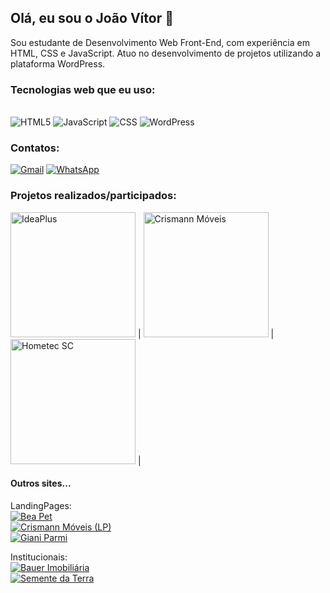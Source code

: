 ## Olá, eu sou o João Vítor 👋
Sou estudante de Desenvolvimento Web Front-End, com experiência em HTML, CSS e JavaScript. Atuo no desenvolvimento de projetos utilizando a plataforma WordPress.

### Tecnologias web que eu uso:

<div style="display: inline_block;"> <br/>
  <img alt="HTML5" src="https://img.shields.io/badge/HTML5-E34F26?style=for-the-badge&logo=html5&logoColor=white" />
   <img alt="JavaScript" src="https://img.shields.io/badge/JavaScript-F7DF1E?style=for-the-badge&logo=javascript&logoColor=black" />
   <img alt="CSS" src="https://img.shields.io/badge/CSS-239120?&style=for-the-badge&logo=css3&logoColor=white" />
   <img alt="WordPress" src="https://img.shields.io/badge/Wordpress-21759B?style=for-the-badge&logo=wordpress&logoColor=white" />
</div>

### Contatos:

  [![Gmail](https://img.shields.io/badge/Gmail-D14836?style=for-the-badge&logo=gmail&logoColor=white)](mailto:joaovitorcamargo21891@gmail.com)
  [![WhatsApp](https://img.shields.io/badge/WhatsApp-25D366?style=for-the-badge&logo=whatsapp&logoColor=white)](https://api.whatsapp.com/send?phone=+5548996933766&text=Ol%C3%A1%2C+Jo%C3%A3o%21+Tudo+bem%3F%0A+Eu+vi+o+seu+perfil+no+GitHub+e+me+interesso+em+seus+servi%C3%A7os+web.)

### Projetos realizados/participados:
<div>
  <a href="https://ideaplus.tec.br/" target="_blank"><img src="https://ideaplus.tec.br/wp-content/uploads/2021/12/logo-white.png" alt="IdeaPlus" width= "200" /></a> |
  <a href="http://www.crismannmoveis.com.br" target="_blank"><img src="https://www.crismannmoveis.com.br/wp-content/uploads/2024/05/logo-white-e1729185670248.png" alt="Crismann Móveis" width= "200" /></a> |
  <a href="https://hometecsc.com.br" target="_blank"><img src="https://hometecsc.com.br/wp-content/uploads/2024/08/default-logo-1536x701.png" alt="Hometec SC" width= "200" /></a> |
</div>

<div>

#### Outros sites...

LandingPages: <br>
[![Bea Pet]()](https://beapetcenter.com.br/cirurgias/) <br>
[![Crismann Móveis (LP)]()](http://www.crismannmoveis.com.br/arquitetos/) <br>
[![Giani Parmi]()](http://gianiparmi.com.br/) <br>

Institucionais:<br>
[![Bauer Imobiliária]()](https://bauerimob.com.br) <br>
[![Semente da Terra]()](https://sementedaterra.com.br/) <br>



